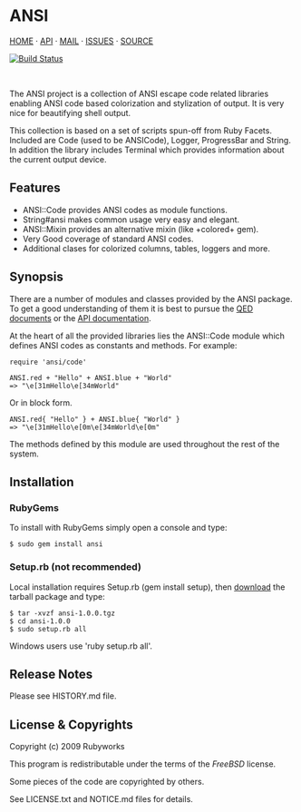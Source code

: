# ANSI

[HOME](http://rubyworks.github.com/ansi) &middot;
[API](http://rubydoc.info/gems/ansi/frames) &middot;
[MAIL](http://googlegroups.com/group/rubyworks-mailinglist)  &middot;
[ISSUES](http://github.com/rubyworks/ansi/issues) &middot;
[SOURCE](http://github.com/rubyworks/ansi)

[![Build Status](https://secure.travis-ci.org/rubyworks/ansi.png)](http://travis-ci.org/rubyworks/ansi)

<br/>

The ANSI project is a collection of ANSI escape code related libraries
enabling ANSI code based colorization and stylization of output.
It is very nice for beautifying shell output.

This collection is based on a set of scripts spun-off from
Ruby Facets. Included are Code (used to be ANSICode), Logger,
ProgressBar and String. In addition the library includes
Terminal which provides information about the current output
device.


## Features

* ANSI::Code provides ANSI codes as module functions.
* String#ansi makes common usage very easy and elegant.
* ANSI::Mixin provides an alternative mixin (like +colored+ gem).
* Very Good coverage of standard ANSI codes.
* Additional clases for colorized columns, tables, loggers and more.


## Synopsis

There are a number of modules and classes provided by the ANSI
package. To get a good understanding of them it is best to pursue 
the [QED documents](http://github.com/rubyworks/ansi/tree/master/qed/)
or the [API documentation](http://rubyworks.github.com/ansi/api/index.html).

At the heart of all the provided libraries lies the ANSI::Code module
which defines ANSI codes as constants and methods. For example:

    require 'ansi/code'

    ANSI.red + "Hello" + ANSI.blue + "World"
    => "\e[31mHello\e[34mWorld"

Or in block form.

    ANSI.red{ "Hello" } + ANSI.blue{ "World" }
    => "\e[31mHello\e[0m\e[34mWorld\e[0m"

The methods defined by this module are used throughout the rest of
the system.


## Installation

### RubyGems

To install with RubyGems simply open a console and type:

    $ sudo gem install ansi

### Setup.rb (not recommended)

Local installation requires Setup.rb (gem install setup),
then [download](http://github.com/rubyworks/ansi/download) the tarball package and type:

    $ tar -xvzf ansi-1.0.0.tgz
    $ cd ansi-1.0.0
    $ sudo setup.rb all

Windows users use 'ruby setup.rb all'.


## Release Notes

Please see HISTORY.md file.


## License & Copyrights

Copyright (c) 2009 Rubyworks

This program is redistributable under the terms of the *FreeBSD* license.

Some pieces of the code are copyrighted by others.

See LICENSE.txt and NOTICE.md files for details.

